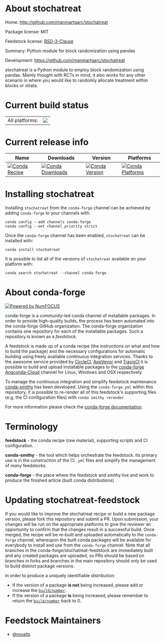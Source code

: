 About stochatreat
=================

Home: http://github.com/manmartgarc/stochatreat

Package license: MIT

Feedstock license: [BSD-3-Clause](https://github.com/conda-forge/stochatreat-feedstock/blob/master/LICENSE.txt)

Summary: Python module for block randomization using pandas

Development: https://github.com/manmartgarc/stochatreat

stochatreat is a Python module to employ block randomization using pandas.
Mainly thought with RCTs in mind, it also works for any other scenario in
where you would like to randomly allocate treatment within blocks or strata.


Current build status
====================


<table><tr><td>All platforms:</td>
    <td>
      <a href="https://dev.azure.com/conda-forge/feedstock-builds/_build/latest?definitionId=7184&branchName=master">
        <img src="https://dev.azure.com/conda-forge/feedstock-builds/_apis/build/status/stochatreat-feedstock?branchName=master">
      </a>
    </td>
  </tr>
</table>

Current release info
====================

| Name | Downloads | Version | Platforms |
| --- | --- | --- | --- |
| [![Conda Recipe](https://img.shields.io/badge/recipe-stochatreat-green.svg)](https://anaconda.org/conda-forge/stochatreat) | [![Conda Downloads](https://img.shields.io/conda/dn/conda-forge/stochatreat.svg)](https://anaconda.org/conda-forge/stochatreat) | [![Conda Version](https://img.shields.io/conda/vn/conda-forge/stochatreat.svg)](https://anaconda.org/conda-forge/stochatreat) | [![Conda Platforms](https://img.shields.io/conda/pn/conda-forge/stochatreat.svg)](https://anaconda.org/conda-forge/stochatreat) |

Installing stochatreat
======================

Installing `stochatreat` from the `conda-forge` channel can be achieved by adding `conda-forge` to your channels with:

```
conda config --add channels conda-forge
conda config --set channel_priority strict
```

Once the `conda-forge` channel has been enabled, `stochatreat` can be installed with:

```
conda install stochatreat
```

It is possible to list all of the versions of `stochatreat` available on your platform with:

```
conda search stochatreat --channel conda-forge
```


About conda-forge
=================

[![Powered by NumFOCUS](https://img.shields.io/badge/powered%20by-NumFOCUS-orange.svg?style=flat&colorA=E1523D&colorB=007D8A)](http://numfocus.org)

conda-forge is a community-led conda channel of installable packages.
In order to provide high-quality builds, the process has been automated into the
conda-forge GitHub organization. The conda-forge organization contains one repository
for each of the installable packages. Such a repository is known as a *feedstock*.

A feedstock is made up of a conda recipe (the instructions on what and how to build
the package) and the necessary configurations for automatic building using freely
available continuous integration services. Thanks to the awesome service provided by
[CircleCI](https://circleci.com/), [AppVeyor](https://www.appveyor.com/)
and [TravisCI](https://travis-ci.com/) it is possible to build and upload installable
packages to the [conda-forge](https://anaconda.org/conda-forge)
[Anaconda-Cloud](https://anaconda.org/) channel for Linux, Windows and OSX respectively.

To manage the continuous integration and simplify feedstock maintenance
[conda-smithy](https://github.com/conda-forge/conda-smithy) has been developed.
Using the ``conda-forge.yml`` within this repository, it is possible to re-render all of
this feedstock's supporting files (e.g. the CI configuration files) with ``conda smithy rerender``.

For more information please check the [conda-forge documentation](https://conda-forge.org/docs/).

Terminology
===========

**feedstock** - the conda recipe (raw material), supporting scripts and CI configuration.

**conda-smithy** - the tool which helps orchestrate the feedstock.
                   Its primary use is in the construction of the CI ``.yml`` files
                   and simplify the management of *many* feedstocks.

**conda-forge** - the place where the feedstock and smithy live and work to
                  produce the finished article (built conda distributions)


Updating stochatreat-feedstock
==============================

If you would like to improve the stochatreat recipe or build a new
package version, please fork this repository and submit a PR. Upon submission,
your changes will be run on the appropriate platforms to give the reviewer an
opportunity to confirm that the changes result in a successful build. Once
merged, the recipe will be re-built and uploaded automatically to the
`conda-forge` channel, whereupon the built conda packages will be available for
everybody to install and use from the `conda-forge` channel.
Note that all branches in the conda-forge/stochatreat-feedstock are
immediately built and any created packages are uploaded, so PRs should be based
on branches in forks and branches in the main repository should only be used to
build distinct package versions.

In order to produce a uniquely identifiable distribution:
 * If the version of a package **is not** being increased, please add or increase
   the [``build/number``](https://docs.conda.io/projects/conda-build/en/latest/resources/define-metadata.html#build-number-and-string).
 * If the version of a package **is** being increased, please remember to return
   the [``build/number``](https://docs.conda.io/projects/conda-build/en/latest/resources/define-metadata.html#build-number-and-string)
   back to 0.

Feedstock Maintainers
=====================

* [@royalts](https://github.com/royalts/)

